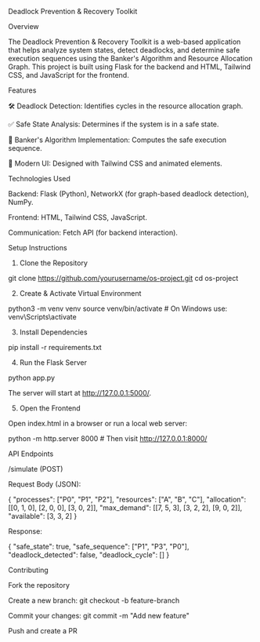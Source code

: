 Deadlock Prevention & Recovery Toolkit

Overview

The Deadlock Prevention & Recovery Toolkit is a web-based application that helps analyze system states, detect deadlocks, and determine safe execution sequences using the Banker's Algorithm and Resource Allocation Graph. This project is built using Flask for the backend and HTML, Tailwind CSS, and JavaScript for the frontend.

Features

🛠 Deadlock Detection: Identifies cycles in the resource allocation graph.

✅ Safe State Analysis: Determines if the system is in a safe state.

🔢 Banker's Algorithm Implementation: Computes the safe execution sequence.

🎨 Modern UI: Designed with Tailwind CSS and animated elements.

Technologies Used

Backend: Flask (Python), NetworkX (for graph-based deadlock detection), NumPy.

Frontend: HTML, Tailwind CSS, JavaScript.

Communication: Fetch API (for backend interaction).

Setup Instructions

1. Clone the Repository

git clone https://github.com/yourusername/os-project.git
cd os-project

2. Create & Activate Virtual Environment

python3 -m venv venv
source venv/bin/activate  # On Windows use: venv\Scripts\activate

3. Install Dependencies

pip install -r requirements.txt

4. Run the Flask Server

python app.py

The server will start at http://127.0.0.1:5000/.

5. Open the Frontend

Open index.html in a browser or run a local web server:

python -m http.server 8000  # Then visit http://127.0.0.1:8000/

API Endpoints

/simulate (POST)

Request Body (JSON):

{
  "processes": ["P0", "P1", "P2"],
  "resources": ["A", "B", "C"],
  "allocation": [[0, 1, 0], [2, 0, 0], [3, 0, 2]],
  "max_demand": [[7, 5, 3], [3, 2, 2], [9, 0, 2]],
  "available": [3, 3, 2]
}

Response:

{
  "safe_state": true,
  "safe_sequence": ["P1", "P3", "P0"],
  "deadlock_detected": false,
  "deadlock_cycle": []
}

Contributing

Fork the repository

Create a new branch: git checkout -b feature-branch

Commit your changes: git commit -m "Add new feature"

Push and create a PR

